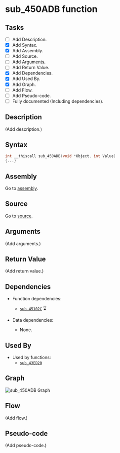 # sub_450ADB function

## Tasks

- [ ] Add Description.
- [X] Add Syntax.
- [X] Add Assembly.
- [ ] Add Source.
- [ ] Add Arguments.
- [ ] Add Return Value.
- [X] Add Dependencies.
- [X] Add Used By.
- [X] Add Graph.
- [ ] Add Flow.
- [ ] Add Pseudo-code.
- [ ] Fully documented (Including dependencies).

## Description

(Add description.)

## Syntax

```c
int __thiscall sub_450ADB(void *Object, int Value)
{...}
```

## Assembly

Go to [assembly](../asm/sub_450ADB.asm).

## Source

Go to [source](../cc/sub_450ADB.cc).

## Arguments

(Add arguments.)

## Return Value

(Add return value.)

## Dependencies

* Function dependencies:
  * [`sub_45102C`](sub_45102C.md) ⌛


* Data dependencies:
  * None.

## Used By

* Used by functions:
  * [`sub_43ED20`](../md/sub_43ED20.md)

## Graph

![sub_450ADB Graph](../svg/sub_450ADB.svg "sub_450ADB Graph")

## Flow

(Add flow.)

## Pseudo-code

(Add pseudo-code.)
